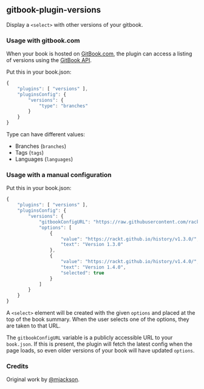 ## gitbook-plugin-versions

Display a `<select>` with other versions of your gitbook.

### Usage with gitbook.com

When your book is hosted on [GitBook.com](https://www.gitbook.com), the plugin can access a listing of versions using the [GitBook API](http://developer.gitbook.com/books/versions/).

Put this in your book.json:

```js
{
    "plugins": [ "versions" ],
    "pluginsConfig": {
        "versions": {
            "type": "branches"
        }
    }
}
```

Type can have different values:

- Branches (`branches`)
- Tags (`tags`)
- Languages (`languages`)

### Usage with a manual configuration

Put this in your book.json:

```js
{
    "plugins": [ "versions" ],
    "pluginsConfig": {
        "versions": {
            "gitbookConfigURL": "https://raw.githubusercontent.com/rackt/history/gh-pages/book.json",
            "options": [
                {
                    "value": "https://rackt.github.io/history/v1.3.0/",
                    "text": "Version 1.3.0"
                },
                {
                    "value": "https://rackt.github.io/history/v1.4.0/",
                    "text": "Version 1.4.0",
                    "selected": true
                }
            ]
        }
    }
}
```

A `<select>` element will be created with the given `options` and placed at the top of the book summary. When the user selects one of the options, they are taken to that URL.

The `gitbookConfigURL` variable is a publicly accessible URL to your `book.json`. If this is present, the plugin will fetch the latest config when the page loads, so even older versions of your book will have updated `options`.

### Credits

Original work by [@mjackson](https://github.com/mjackson).
